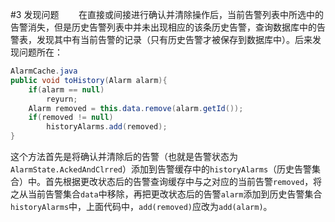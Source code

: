 #3 发现问题
&#160; &#160; &#160; &#160;在直接或间接进行确认并清除操作后，当前告警列表中所选中的告警消失，但是历史告警列表中并未出现相应的该条历史告警，查询数据库中的告警表，发现其中有当前告警的记录（只有历史告警才被保存到数据库中）。后来发现问题所在：

```java
AlarmCache.java
public void toHistory(Alarm alarm){
    if(alarm == null)
        reyurn;
    Alarm removed = this.data.remove(alarm.getId());
    if(removed != null)
        historyAlarms.add(removed);
}
```

这个方法首先是将确认并清除后的告警（也就是告警状态为`AlarmState.AckedAndClrred`）添加到告警缓存中的`historyAlarms`（历史告警集合）中。首先根据更改状态后的告警查询缓存中与之对应的当前告警`removed`，将之从当前告警集合`data`中移除，再把更改状态后的告警`alarm`添加到历史告警集合`historyAlarms`中，上面代码中，`add(removed)`应改为`add(alarm)`。